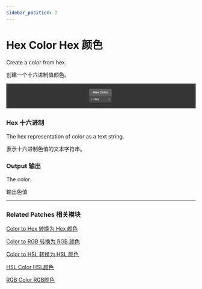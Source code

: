 ```yaml
---
sidebar_position: 2
---
```


# Hex Color Hex 颜色

Create a color from hex.

创建一个十六进制值颜色。

![Image](./../../static/img/docs/Color/hex-color.png)

### Hex 十六进制

The hex representation of color as a text string.

表示十六进制色值的文本字符串。

### Output 输出

The color.

输出色值

------

### Related Patches 相关模块

[Color to Hex 转换为 Hex 颜色](./Color%20to%20Hex.md)

[Color to RGB 转换为 RGB 颜色](./Color%20to%20RGB.md)

[Color to HSL 转换为 HSL 颜色](./Color%20to%20HSL.md)

[HSL Color HSL颜色](./HSL%20Color.md)

[RGB Color RGB颜色](./RGB%20Color.md)
